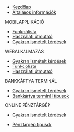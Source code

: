 * [Kezdőlap](/)
* [Általános információk](informaciok.md)

<span class="sidebar-nav-text">MOBILAPPLIKÁCIÓ</span>
* [Funkciólista](mobilapplikacio/mobilapp-funkciolista.md)
* [Használati útmutató](mobilapplikacio/mobilapp-hasznalati-utmutato.md)
* [Gyakran ismételt kérdések](mobilapplikacio/mobilapp-gyik.md)

<span class="sidebar-nav-text">WEBALKALMAZÁS</span>
* [Gyakran ismételt kérdések](webalkalmazas/webapp-gyik.md)
* [Funkciólista](webalkalmazas/webapp-funkciolista.md)
* [Használati útmutató](webalkalmazas/webapp-hasznalati-utmutato.md)

<span class="sidebar-nav-text">BANKKÁRTYA TERMINÁL</span>
* [Gyakran ismételt kérdések](bankkartya-terminal/bankkartya-terminal-gyik.md)
* [Bankkártya terminál típusok](bankkartya-terminal/bankkartya-terminal-tipusok.md) 

<span class="sidebar-nav-text">ONLINE PÉNZTÁRGÉP</span>
* [Gyakran ismételt kérdések](online-penztargep/penztargep-gyik.md)
<!--* [CMO felhő beállítása](online-penztargep/penztargep-cmo-felho.md)-->
* [Pénztárgép típusok](online-penztargep/penztargep-tipusok.md)
